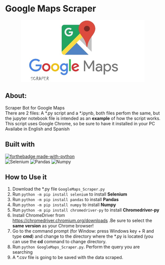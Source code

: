 # Google Maps Scraper
<p align="center">
<img src="./GoogleMapsScraper.jpg" width="400"/>
</p>

## About:
Scraper Bot for Google Maps <br>
There are 2 files: A *.py script and a *.ipynb, both files perfom the same, but the jupyter notebook file is intended as an **example** of how the script works. <br>
This script uses Google Chrome, so be sure to have it installed in your PC <br>
Availabe in English and Spanish

## Built with
[![forthebadge made-with-python](http://ForTheBadge.com/images/badges/made-with-python.svg)](https://www.python.org/) <br>
![Selenium](https://img.shields.io/badge/-Selenium-43B02A?logo=django&logoColor=white&style=plastic)
![Pandas](https://img.shields.io/badge/-Pandas-150458?logo=pandas&logoColor=white&style=plastic)
![Numpy](https://img.shields.io/badge/-Numpy-013243?logo=numpy&logoColor=white&style=plastic)

## How to Use it
1. Download the *.py file `GoogleMaps_Scraper.py`
2. Run `python -m pip install selenium` to install **Selenium**
3. Run `python -m pip install pandas` to install **Pandas**
4. Run `python -m pip install numpy` to install **Numpy**
5. Run `python -m pip install chromedriver-py` to install **Chromedriver-py**
6. Install ChromeDriver from https://chromedriver.chromium.org/downloads .Be sure to select the **same version** as your Chrome browser!
7. Go to the command prompt (for Window: press Windows key + R and type **cmd**) and change to the directory where the *.py is located (you can use the **cd** command to change directory.
8. Run `python GoogleMaps_Scraper.py`. Perform the query you are searching
9. A *.csv file is going to be saved with the data scraped.
